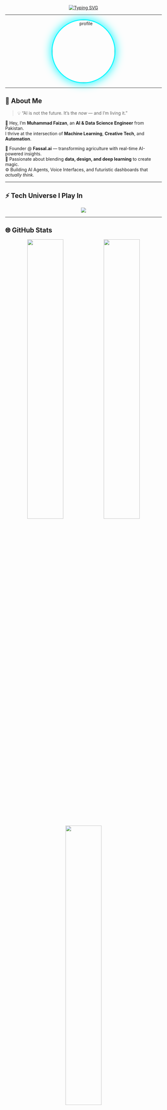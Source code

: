 <!-- 💫 Typing Intro -->
<p align="center">
  <a href="https://readme-typing-svg.herokuapp.com">
    <img src="https://readme-typing-svg.herokuapp.com?font=Orbitron&weight=600&size=28&duration=3000&pause=1000&color=00F7FF&center=true&vCenter=true&width=700&lines=Hey+there%2C+I'm+Muhammad+Faizan+👋;AI+Engineer+%7C+Data+Scientist+%7C+Tech+Visionary;Building+Futuristic+AI+Experiences+🚀;Turning+Ideas+Into+Intelligence+💡" alt="Typing SVG" />
  </a>
</p>

---

<!-- 🌠 Profile Image with Neon Glow -->
<p align="center">
  <img src="https://avatars.githubusercontent.com/u/105116211?v=4" alt="profile" width="200" style="border-radius:50%; box-shadow:0 0 30px #00F7FF; border: 3px solid #00F7FF;">
</p>

---

## 🧬 About Me  

> 💡 “AI is not the future. It’s the *now* — and I’m living it.”  

👋 Hey, I’m **Muhammad Faizan**, an **AI & Data Science Engineer** from Pakistan.  
I thrive at the intersection of **Machine Learning**, **Creative Tech**, and **Automation**.  

🚀 Founder @ **Fassal.ai** — transforming agriculture with real-time AI-powered insights.  
🎨 Passionate about blending **data, design, and deep learning** to create magic.  
⚙️ Building AI Agents, Voice Interfaces, and futuristic dashboards that *actually think.*  

---

## ⚡ Tech Universe I Play In  

<p align="center">
  <img src="https://skillicons.dev/icons?i=python,tensorflow,pytorch,sklearn,opencv,html,css,js,react,fastapi,flask,aws,git,linux,figma,ps,vscode&perline=9" />
</p>

---

## 🌐 GitHub Stats  

<p align="center">
  <img width="48%" src="https://github-readme-stats.vercel.app/api?username=faizan-yousaf&show_icons=true&theme=tokyonight&hide_border=true&bg_color=0D1117&title_color=00F7FF&icon_color=00F7FF" />
  <img width="48%" src="https://streak-stats.demolab.com?user=faizan-yousaf&theme=tokyonight&hide_border=true&ring=00F7FF&fire=00F7FF&currStreakLabel=00F7FF" />
</p>

<p align="center">
  <img width="48%" src="https://github-readme-stats.vercel.app/api/top-langs/?username=faizan-yousaf&layout=compact&theme=tokyonight&hide_border=true&bg_color=0D1117&title_color=00F7FF" />
</p>

---

## 🧠 3D Holographic Profile Card  

<p align="center">
  <img src="https://github-profile-summary-cards.vercel.app/api/cards/profile-details?username=faizan-yousaf&theme=tokyonight" width="90%" />
</p>

---

## 🏆 Achievements  

<p align="center">
  <img src="https://github-profile-trophy.vercel.app/?username=faizan-yousaf&theme=tokyonight&no-frame=true&margin-w=10&row=1&column=6" />
</p>

---

## 🧩 GitHub Contribution Snake 🐍  

> This is one of the coolest parts — it auto-updates daily with your commits!

<p align="center">
  <img src="https://raw.githubusercontent.com/faizan-yousaf/faizan-yousaf/output/github-contribution-grid-snake-dark.svg" alt="snake animation" />
</p>

> 🔧 Make sure you have this workflow added to your repo:
> `.github/workflows/snake.yml` → I’ll give you that file if you want.

---

## 🌌 Particle Background (Live Demo Embed)  

> GitHub blocks animated SVG backgrounds directly,  
> but you can simulate it like this 👇

<p align="center">
  <img src="https://i.ibb.co/xqTbr6N/particle-bg.gif" alt="particle background" width="100%" />
</p>

---

## 💬 Connect With Me  

<p align="center">
  <a href="https://github.com/faizan-yousaf"><img src="https://img.shields.io/badge/GitHub-%2312100E.svg?style=for-the-badge&logo=github&logoColor=white" /></a>
  <a href="https://twitter.com/faizany26996790"><img src="https://img.shields.io/badge/Twitter-1DA1F2.svg?style=for-the-badge&logo=twitter&logoColor=white" /></a>
  <a href="https://www.linkedin.com/in/faizan-yousaf"><img src="https://img.shields.io/badge/LinkedIn-0077B5.svg?style=for-the-badge&logo=linkedin&logoColor=white" /></a>
  <a href="https://topmate.io/faizan_yousaf"><img src="https://img.shields.io/badge/Topmate-2C2C2C.svg?style=for-the-badge&logo=topmate&logoColor=white" /></a>
</p>

---

## 🌠 Fun Fact  

> “Some dream in color, I dream in **code** and **neon gradients**.” 🌈💻  
